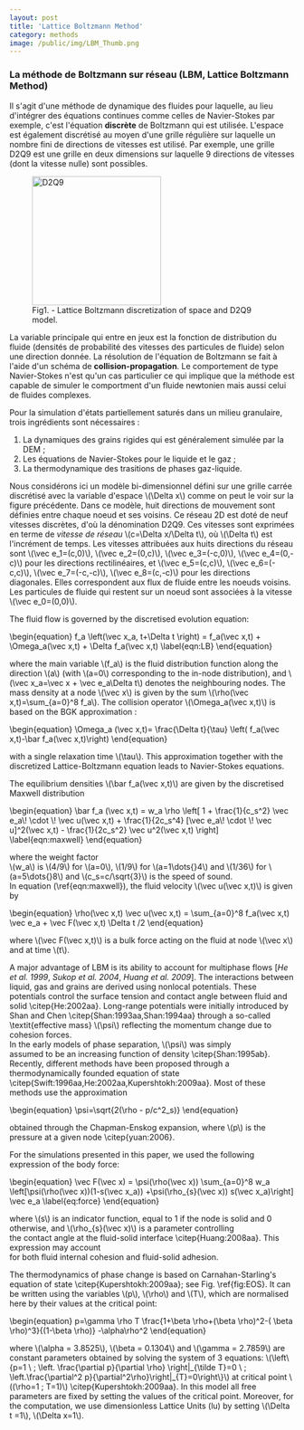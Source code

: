 ```yaml
---
layout: post
title: 'Lattice Boltzmann Method'
category: methods
image: /public/img/LBM_Thumb.png
---
```


### La méthode de Boltzmann sur réseau (LBM, Lattice Boltzmann Method)

Il s'agit d'une méthode de dynamique des fluides pour laquelle, au lieu d'intégrer des équations continues comme celles de Navier-Stokes par exemple, c'est l'équation **discrète** de Boltzmann qui est utilisée. L'espace est également discrétisé au moyen d'une grille régulière sur laquelle un nombre fini de directions de vitesses est utilisé. Par exemple, une grille D2Q9 est une grille en deux dimensions sur laquelle 9 directions de vitesses (dont la vitesse nulle) sont possibles.  

<figure>
  <img src="{{ site.baseurl }}/public/img/D2Q9.png" alt="D2Q9"  height="228">
  <figcaption>Fig1. - Lattice Boltzmann discretization of space and D2Q9 model.</figcaption>
</figure>

La variable principale qui entre en jeux est la fonction de distribution du fluide (densités de probabilité des vitesses des particules de fluide) selon une direction donnée. La résolution de l'équation de Boltzmann se fait à l'aide d'un schéma de **collision-propagation**. Le comportement de type Navier-Stokes n'est qu'un cas particulier ce qui implique que la méthode est capable de simuler le comportment d'un fluide newtonien mais aussi celui de fluides complexes.

Pour la simulation d'états partiellement saturés dans un milieu granulaire, trois ingrédients sont nécessaires :

1. La dynamiques des grains rigides qui est généralement simulée par la DEM ;
2. Les équations de Navier-Stokes pour le liquide et le gaz ; 
3. La thermodynamique des trasitions de phases gaz-liquide. 


Nous considérons ici un modèle bi-dimensionnel défini sur une grille carrée discrétisé avec la variable d'espace 
 \\(\Delta x\\) comme on peut le voir sur la figure précédente. Dans ce modèle, huit directions de mouvement sont définies entre chaque noeud et ses voisins. Ce réseau 2D est doté de neuf vitesses discrètes, d'où la dénomination D2Q9. 
Ces vitesses sont exprimées en terme de _vitesse de réseau_ \\(c=\Delta x/\Delta t\\), où \\(\Delta t\\) est l'incrément de temps. Les vitesses attribuées aux huits directions du réseau sont  \\(\vec e\_1=(c,0)\\), \\(\vec e\_2=(0,c)\\), \\(\vec e\_3=(-c,0)\\), \\(\vec e\_4=(0,-c)\\) 
pour les directions rectilinéaires, et  \\(\vec e\_5=(c,c)\\), \\(\vec e\_6=(-c,c)\\), \\(\vec e\_7=(-c,-c)\\), 
\\(\vec e\_8=(c,-c)\\)  pour les directions diagonales. Elles correspondent aux flux de fluide entre les noeuds voisins. Les particules de fluide qui restent sur un noeud sont associées à la vitesse \\(\vec e\_0=(0,0)\\). 
 
The fluid flow is governed by the discretised evolution equation:

\begin{equation}
f\_a \left(\vec x\_a, t+\Delta t \right) = f\_a(\vec x,t) + \Omega\_a(\vec x,t) + \Delta f\_a(\vec x,t)
\label{eqn:LB}
\end{equation} 

where the main variable \\(f\_a\\) is the fluid distribution 
function along the direction \\(a\\) (with \\(a=0\\) corresponding to the 
in-node distribution), and \\(\vec x\_a=\vec x + \vec e\_a\Delta t\\) 
denotes the neighbouring nodes. The mass density at 
a node \\(\vec x\\) is given by the sum \\(\rho(\vec x,t)=\sum\_{a=0}^8 f\_a\\).
The collision operator \\(\Omega\_a(\vec x,t)\\) is based on the BGK approximation :
 
\begin{equation}
\Omega\_a (\vec x,t)= \frac{\Delta t}{\tau} \left( f\_a(\vec x,t)-\bar f\_a(\vec x,t)\right)
\end{equation}

with a single relaxation time \\(\tau\\). This approximation together with the 
discretized Lattice-Boltzmann equation leads 
to Navier-Stokes equations.  

The equilibrium densities \\(\bar f\_a(\vec x,t)\\)  are 
given by the discretised Maxwell distribution

\begin{equation}
\bar f\_a (\vec x,t) = w\_a \rho  \left[ 1 + \frac{1}{c\_s^2} \vec e\_a\\! \cdot \\!   \vec u(\vec x,t) + \frac{1}{2c\_s^4} [\vec e\_a\\! \cdot \\!   \vec u]^2(\vec x,t) - \frac{1}{2c\_s^2}  \vec u^2(\vec x,t) \right]
\label{eqn:maxwell}
\end{equation}

where the weight factor  
\\(w\_a\\) is \\(4/9\\) for \\(a=0\\), \\(1/9\\) for \\(a=1\dots{}4\\) and \\(1/36\\) for \\(a=5\dots{}8\\) 
and \\(c_s=c/\sqrt{3}\\) is the speed of sound.  
In equation (\ref{eqn:maxwell}), the fluid velocity \\(\vec u(\vec x,t)\\) is given by
 
\begin{equation} 
\rho(\vec x,t)   \vec u(\vec x,t) = \sum\_{a=0}^8 f\_a(\vec x,t)  \vec e\_a + \vec F(\vec x,t)  \Delta t /2
\end{equation} 

where \\(\vec F(\vec x,t)\\) is a bulk force acting on the fluid at node \\(\vec x\\) and at time \\(t\\).   

A major advantage of LBM is its ability to account for multiphase 
flows [<cite title="REF">He et al. 1999</cite>, <cite title="REF">Sukop et al. 2004</cite>, <cite title="REF">Huang et al. 2009</cite>].
The interactions between liquid, gas and grains 
are derived using nonlocal potentials. These potentials 
control the surface tension and contact angle between fluid and solid \citep{He:2002aa}. 
Long-range  potentials were initially introduced by 
Shan and Chen \citep{Shan:1993aa,Shan:1994aa} through a 
so-called \textit{effective mass} \\(\psi\\) reflecting the momentum 
change due to cohesion forces.   
In the early models of phase separation, \\(\psi\\) was simply  
assumed to be an increasing function of density  \citep{Shan:1995ab}. 
Recently, different methods have been proposed through a thermodynamically 
founded equation of state \citep{Swift:1996aa,He:2002aa,Kupershtokh:2009aa}. 
Most of these methods use the approximation

\begin{equation}
\psi=\sqrt{2(\rho - p/c^2\_s)}
\end{equation}

obtained through the Chapman-Enskog expansion, where \\(p\\) is the 
pressure at a given node \citep{yuan:2006}.

For the simulations presented in this paper, we 
used the following expression of the body force:

\begin{equation}
\vec F(\vec x)  =  \psi(\rho(\vec x)) \sum\_{a=0}^8 w\_a \left[\psi(\rho(\vec x))(1-s(\vec x\_a)) 
+\psi(\rho\_{s}(\vec x)) s(\vec x\_a)\right] \vec e\_a
\label{eq:force}
\end{equation}

where \\(s\\) is an indicator function, equal to 1 if the node is solid 
and 0 otherwise, and \\(\rho\_{s}(\vec x)\\) is a parameter controlling  
the contact angle at the fluid-solid interface \citep{Huang:2008aa}. 
This expression may account  
for both fluid internal cohesion and fluid-solid adhesion. 

The thermodynamics of phase change is based on Carnahan-Starling's 
equation of state \citep{Kupershtokh:2009aa}; see Fig. \ref{fig:EOS}. 
It can be written using the variables \\(p\\), \\(\rho\\) and \\(T\\), 
which are normalised here by their values at the critical point: 

\begin{equation}
p=\gamma \rho T \frac{1+\beta \rho+(\beta \rho)^2-( \beta \rho)^3}{(1-\beta \rho)} -\alpha\rho^2
\end{equation}

where \\(\alpha = 3.8525\\), \\(\beta = 0.1304\\) and \\(\gamma = 2.7859\\) 
are constant parameters obtained by solving the system of 3 equations: 
\\(\left\\{p=1 \ ; \left. \frac{\partial p}{\partial \rho} \right|\_{\tilde T}=0 \ ; 
\left.\frac{\partial^2 p}{\partial^2\rho}\right|\_{T}=0\right\\}\\) 
at critical point \\((\rho=1 ; T=1)\\) \citep{Kupershtokh:2009aa}.
In this model all free 
parameters are fixed by setting the values of the critical point. 
Moreover, for the computation, we use dimensionless Lattice Units (lu) by setting 
\\(\Delta t =1\\), \\(\Delta x=1\\).  







